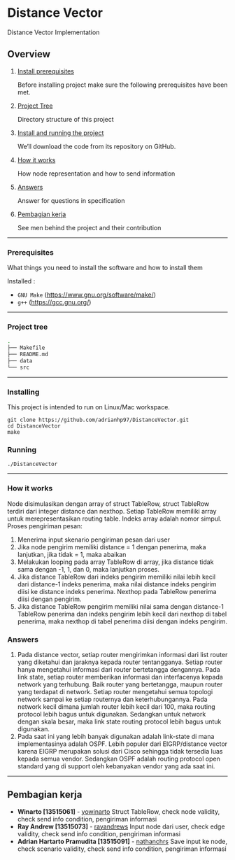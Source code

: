 # Distance Vector
Distance Vector Implementation

## Overview

1. [Install prerequisites](#prerequisites)

    Before installing project make sure the following prerequisites have been met.

2. [Project Tree](#project-tree)

    Directory structure of this project

3. [Install and running the project](#installing)

    We’ll download the code from its repository on GitHub.

4. [How it works](#how-it-works)

	How node representation and how to send information

5. [Answers](#answers)

	Answer for questions in specification

6. [Pembagian kerja](#authors)

    See men behind the project and their contribution

---

### Prerequisites

What things you need to install the software and how to install them

Installed :
- `GNU Make` (https://www.gnu.org/software/make/)
- `g++` (https://gcc.gnu.org/)
---

### Project tree

```sh
.
├── Makefile
├── README.md
├── data
└── src
```
---

### Installing

This project is intended to run on Linux/Mac workspace.

```
git clone https://github.com/adrianhp97/DistanceVector.git
cd DistanceVector
make
```

### Running
```
./DistanceVector
```
---

### How it works
Node disimulasikan dengan array of struct TableRow, struct TableRow terdiri dari integer distance dan nexthop. Setiap TableRow memiliki array untuk merepresentasikan routing table. Indeks array adalah nomor simpul.
Proses pengiriman pesan:
1. Menerima input skenario pengiriman pesan dari user
2. Jika node pengirim memiliki distance = 1 dengan penerima, maka lanjutkan, jika tidak = 1, maka abaikan
3. Melakukan looping pada array TableRow di array, jika distance tidak sama dengan -1, 1, dan 0, maka lanjutkan proses.
4. Jika distance TableRow dari indeks pengirim memiliki nilai lebih kecil dari distance-1 indeks penerima, maka nilai distance indeks pengirim diisi ke distance indeks penerima. Nexthop pada TableRow penerima diisi dengan pengirim.
5. Jika distance TableRow pengirim memiliki nilai sama dengan distance-1 TableRow penerima dan indeks pengirim lebih kecil dari nexthop di tabel penerima, maka nexthop di tabel penerima diisi dengan indeks pengirim.

### Answers
1. Pada distance vector, setiap router mengirimkan informasi dari list router yang diketahui dan jaraknya kepada router tentangganya. Setiap router hanya mengetahui informasi dari router bertetangga dengannya.
Pada link state, setiap router memberikan informasi dan interfacenya kepada network yang terhubung. Baik router yang bertetangga, maupun router yang terdapat di network. Setiap router mengetahui semua topologi network sampai ke setiap routernya dan keterhubungannya.
Pada network kecil dimana jumlah router lebih kecil dari 100, maka routing protocol lebih bagus untuk digunakan. Sedangkan untuk network dengan skala besar, maka link state routing protocol lebih bagus untuk digunakan.
2. Pada saat ini yang lebih banyak digunakan adalah link-state di mana implementasinya adalah OSPF. Lebih populer dari EIGRP/distance vector karena EIGRP merupakan solusi dari Cisco sehingga tidak tersedia luas kepada semua vendor. Sedangkan OSPF adalah routing protocol open standard yang di support oleh kebanyakan vendor yang ada saat ini.

---
## Pembagian kerja

* **Winarto [13515061]** - [yowinarto](https://github.com/yowinarto)
Struct TableRow, check node validity, check send info condition, pengiriman informasi
* **Ray Andrew [13515073]** - [rayandrews](https://github.com/rayandrews)
Input node dari user, check edge validity, check send info condition, pengiriman informasi
* **Adrian Hartarto Pramudita [13515091]** - [nathanchrs](https://github.com/adrianhp97)
Save input ke node, check scenario validity, check send info condition, pengiriman informasi
